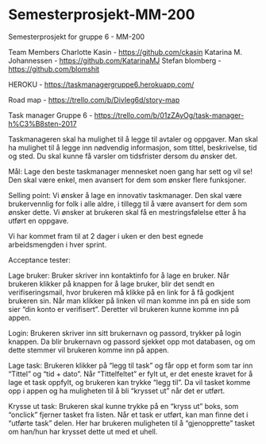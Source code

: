 # Semesterprosjekt-MM-200
Semesterprosjekt for gruppe 6 - MM-200

Team Members
Charlotte Kasin - https://github.com/ckasin
Katarina M. Johannessen - https://github.com/KatarinaMJ
Stefan blomberg - https://github.com/blomshit

HEROKU - https://taskmanagergruppe6.herokuapp.com/
 
Road map - https://trello.com/b/DivIeg6d/story-map

Task manager Gruppe 6 - https://trello.com/b/01zZAyOg/task-manager-h%C3%B8sten-2017

 
Taskmanageren skal ha mulighet til å legge til avtaler og oppgaver. Man skal ha mulighet til å legge inn nødvendig informasjon, som tittel, beskrivelse, tid og sted.
Du skal kunne få varsler om tidsfrister dersom du ønsker det. 


Mål:
Lage den beste taskmanager mennesket noen gang har sett og vil se!
Den skal være enkel, men avansert for dem som ønsker flere funksjoner. 

Selling point:
Vi ønsker å lage en innovativ taskmanager. Den skal være brukervennlig for folk i alle aldre, i tillegg til å være avansert for dem som ønsker dette.
Vi ønsker at brukeren skal få en mestringsfølelse etter å ha utført en oppgave. 

Vi har kommet fram til at 2 dager i uken er den best egnede arbeidsmengden i hver sprint.


Acceptance tester:

Lage bruker:
Bruker skriver inn kontaktinfo for å lage en bruker. Når brukeren klikker på knappen for å lage bruker, blir det sendt en verifiseringsmail, hvor brukeren må klikke på en link for å få godkjent brukeren sin. Når man klikker på linken vil man komme inn på en side som sier “din konto er verifisert”. Deretter vil brukeren kunne komme inn på appen.

Login:
Brukeren skriver inn sitt brukernavn og passord, trykker på login knappen. Da blir brukernavn og passord sjekket opp mot databasen, og om dette stemmer vil brukeren komme inn på appen. 

Lage task:
Brukeren klikker på “legg til task” og får opp et form som tar inn “Tittel” og “tid + dato”.
Når “Tittelfeltet” er fylt ut, er det eneste kravet for å lage et task oppfylt, og brukeren kan trykke “legg til”. Da vil tasket komme opp i appen og ha muligheten til å bli “krysset ut” når det er utført.

Krysse ut task:
Brukeren skal kunne trykke på en “kryss ut” boks, som “onclick” fjerner tasket fra listen. 
Når et task er utført, kan man finne det i “utførte task” delen. Her har brukeren muligheten til å “gjenopprette” tasket om han/hun har krysset dette ut med et uhell.
